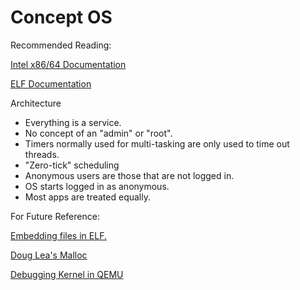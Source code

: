 # Concept OS

Recommended Reading:

[Intel x86/64 Documentation](https://cdrdv2-public.intel.com/812392/325462-sdm-vol-1-2abcd-3abcd-4.pdf)

[ELF Documentation](https://wiki.osdev.org/ELF)

Architecture

- Everything is a service.
- No concept of an "admin" or "root".
- Timers normally used for multi-tasking are only used to time out threads.
- "Zero-tick" scheduling
- Anonymous users are those that are not logged in.
- OS starts logged in as anonymous.
- Most apps are treated equally.

For Future Reference:

[Embedding files in ELF.](https://stackoverflow.com/questions/5479691/is-there-any-standard-way-of-embedding-resources-into-linux-executable-image)

[Doug Lea's Malloc](https://gee.cs.oswego.edu/pub/misc)

[Debugging Kernel in QEMU](https://wiki.osdev.org/How_Do_I_Use_A_Debugger_With_My_OS)

